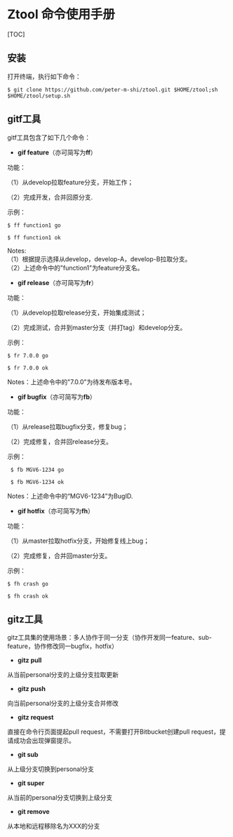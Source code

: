 # Ztool 命令使用手册 

[TOC]

## 安装

打开终端，执行如下命令：

    $ git clone https://github.com/peter-m-shi/ztool.git $HOME/ztool;sh $HOME/ztool/setup.sh


## gitf工具

gitf工具包含了如下几个命令：


* **gif feature**（亦可简写为**ff**）



功能：



（1）从develop拉取feature分支，开始工作；

（2）完成开发，合并回原分支.



示例：



    $ ff function1 go
  
    $ ff function1 ok

Notes:  
（1）根据提示选择从develop，develop-A，develop-B拉取分支。  
（2）上述命令中的"function1"为feature分支名。


* **gif release**（亦可简写为**fr**）



功能：



（1）从develop拉取release分支，开始集成测试；

（2）完成测试，合并到master分支（并打tag）和develop分支。



示例：



    $ fr 7.0.0 go

    $ fr 7.0.0 ok



Notes：上述命令中的"7.0.0"为待发布版本号。



* **gif bugfix**（亦可简写为**fb**）



功能：



（1）从release拉取bugfix分支，修复bug；

（2）完成修复，合并回release分支。



示例：



     $ fb MGV6-1234 go

     $ fb MGV6-1234 ok



Notes：上述命令中的“MGV6-1234”为BugID.



* **gif hotfix**（亦可简写为**fh**）



功能：



（1）从master拉取hotfix分支，开始修复线上bug；

（2）完成修复，合并回master分支。



示例：



    $ fh crash go

    $ fh crash ok



## gitz工具

gitz工具集的使用场景：多人协作于同一分支（协作开发同一feature、sub-feature，协作修改同一bugfix，hotfix）



* **gitz pull**



从当前personal分支的上级分支拉取更新



* **gitz push**



向当前personal分支的上级分支合并修改



* **gitz request**



直接在命令行页面提起pull request，不需要打开Bitbucket创建pull request，提请成功会出现弹窗提示。



* **git sub**



从上级分支切换到personal分支



* **git super**



从当前的personal分支切换到上级分支



* **git remove**



从本地和远程移除名为XXX的分支

